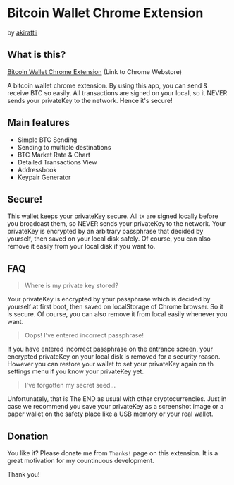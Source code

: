 # Bitcoin Wallet Chrome Extension 
  
  by [akirattii](https://plus.google.com/+AkiraTanakaakirattii)

## What is this?

[Bitcoin Wallet Chrome Extension](https://chrome.google.com/webstore/detail/bitcoin-wallet/hhcbajigejlknfnpfpckkfojjbbgflej) (Link to Chrome Webstore)  
  
A bitcoin wallet chrome extension.
By using this app, you can send & receive BTC so easily.
All transactions are signed on your local, so it NEVER sends your privateKey to the network. Hence it's secure!


## Main features

- Simple BTC Sending
- Sending to multiple destinations
- BTC Market Rate & Chart
- Detailed Transactions View 
- Addressbook
- Keypair Generator


## Secure!

This wallet keeps your privateKey secure.
All tx are signed locally before you broadcast them, so NEVER sends your privateKey to the network.
Your privateKey is encrypted by an arbitrary passphrase that decided by yourself, then saved on your local disk safely. Of course, you can also remove it easily from your local disk if you want to.


## FAQ

> Where is my private key stored?

Your privateKey is encrypted by your passphrase which is decided by yourself at first boot, then saved on localStorage of Chrome browser. So it is secure. Of course, you can also remove it from local easily whenever you want.

> Oops! I've entered incorrect passphrase!

If you have entered incorrect passphrase on the entrance screen, your encrypted privateKey on your local disk is removed for a security reason. However you can restore your wallet to set your privateKey again on th settings menu if you know your privateKey yet.

> I've forgotten my secret seed...

Unfortunately, that is The END as usual with other cryptocurrencies. Just in case we recommend you save your privateKey as a screenshot image or a paper wallet on the safety place like a USB memory or your real wallet.


## Donation

You like it? Please donate me from `Thanks!` page on this extension. It is a great motivation for my countinuous development. 
  
Thank you!
